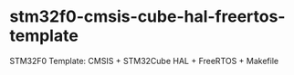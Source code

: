 stm32f0-cmsis-cube-hal-freertos-template
========================================

STM32F0 Template: CMSIS + STM32Cube HAL + FreeRTOS + Makefile
